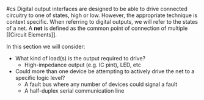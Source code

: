 #cs
Digital output interfaces are designed to be able to drive connected circuitry to one of states, high or low. However, the appropriate technique is context specific. When referring to digital outputs, we will refer to the states of a net. A **net** is defined as the common point of connection of multiple [[Circuit Elements]].

In this section we will consider:
- What kind of load(s) is the output required to drive?
	- High-impedance output (e.g. IC pint), LED, etc
- Could more than one device be attempting to actively drive the net to a specific logic level?
	- A fault bus where any number of devices could signal a fault
	- A half-duplex serial communication line